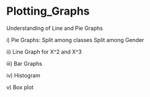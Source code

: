 # Plotting_Graphs
Understanding of Line and Pie Graphs

i) Pie Graphs:
  Split among classes
  Split among Gender
 
ii) Line Graph for X^2 and X^3

iii) Bar Graphs

iv) Histogram

v) Box plot
